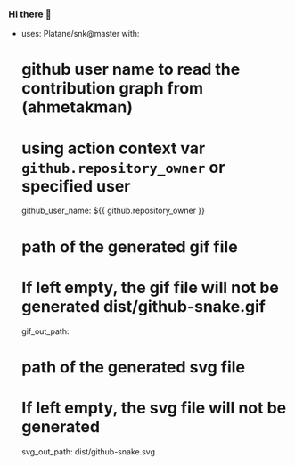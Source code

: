 ### Hi there 👋

<!--
**ahmetakman/ahmetakman** is a ✨ _special_ ✨ repository because its `README.md` (this file) appears on your GitHub profile.

Here are some ideas to get you started:

- 🔭 I’m currently working on ...
- 🌱 I’m currently learning ...
- 👯 I’m looking to collaborate on ...
- 🤔 I’m looking for help with ...
- 💬 Ask me about ...
- 📫 How to reach me: ...
- 😄 Pronouns: ...
- ⚡ Fun fact: ...
-->
- uses: Platane/snk@master
  with:
    # github user name to read the contribution graph from (ahmetakman)
    # using action context var `github.repository_owner` or specified user
    github_user_name: ${{ github.repository_owner }}

    # path of the generated gif file
    # If left empty, the gif file will not be generated  dist/github-snake.gif

    gif_out_path:
    # path of the generated svg file
    # If left empty, the svg file will not be generated
    svg_out_path: dist/github-snake.svg
